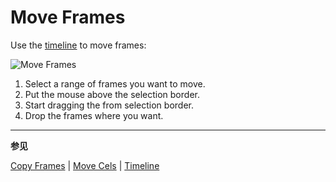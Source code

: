 # Move Frames

Use the [timeline](timeline.md) to move frames:

![Move Frames](move-frames/move-frames.gif)

1. Select a range of frames you want to move.
2. Put the mouse above the selection border.
3. Start dragging the from selection border.
4. Drop the frames where you want.

---

**参见**

[Copy Frames](copy-frames.md) |
[Move Cels](move-cels.md) |
[Timeline](timeline.md)
